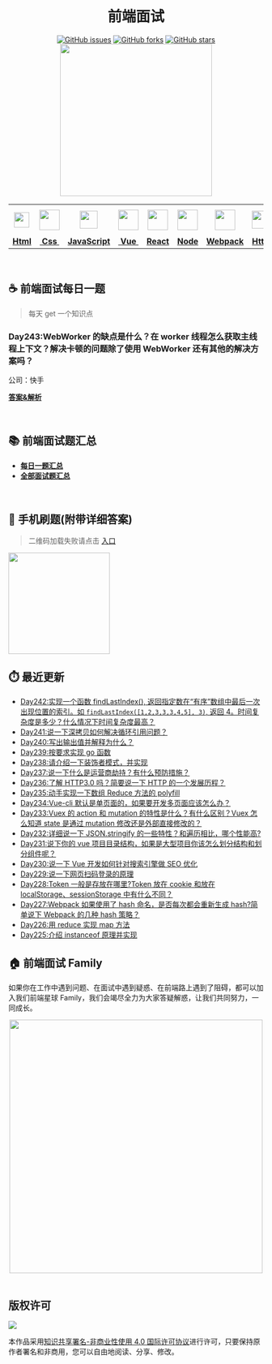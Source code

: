 <h1 align="center">前端面试</h1>

<div align="center">
   <a href="https://github.com/lgwebdream/FE-Interview/issues"><img alt="GitHub issues" src="https://img.shields.io/github/issues/lgwebdream/FE-Interview?color=success"></a>
   <a href="https://github.com/lgwebdream/FE-Interview/network"><img alt="GitHub forks" src="https://img.shields.io/github/forks/lgwebdream/FE-Interview?color=success"></a>
   <a href="https://github.com/lgwebdream/FE-Interview/stargazers"><img alt="GitHub stars" src="https://img.shields.io/github/stars/lgwebdream/FE-Interview?color=success"></a>
</div>

<div align="center">
    <img src="http://img-static.yidengxuetang.com/wxapp/github-img/t3.png" width="300px">
</div>
<div align="center" >
<table display="table">
  <tr>
    <th align="center"><b> <a href="https://github.com/lgwebdream/FE-Interview-Planet/blob/master/summarry/html.md"><img src="http://img-static.yidengxuetang.com/wxapp/github-img/html1.png" width="30px" > </b></th>
    <th align="center"><b><a href="https://github.com/lgwebdream/FE-Interview-Planet/blob/master/summarry/css.md"><img src="http://img-static.yidengxuetang.com/wxapp/github-img/css.png" width="40px" > </b></th>
    <th align="center"><b><a href="https://github.com/lgwebdream/FE-Interview-Planet/blob/master/summarry/javascript.md"><img src="http://img-static.yidengxuetang.com/wxapp/github-img/javascript1.png" width="35px" ></b></th>
    <th align="center"><b><a href="https://github.com/lgwebdream/FE-Interview-Planet/blob/master/summarry/vue.md"><img src="http://img-static.yidengxuetang.com/wxapp/github-img/vue.svg" width="40px" ></b></th>
    <th align="center"><b><a href="https://github.com/lgwebdream/FE-Interview-Planet/blob/master/summarry/react.md"><img src="http://img-static.yidengxuetang.com/wxapp/wx/react_icon_v1.png" width="40px" ></b></th>
  <th align="center"><b><a href="https://github.com/lgwebdream/FE-Interview-Planet/blob/master/summarry/node.md"><img src="http://img-static.yidengxuetang.com/wxapp/github-img/node1.png" width="40px" ></b></th>
    <th align="center"><b><a href="https://github.com/lgwebdream/FE-Interview-Planet/blob/master/summarry/webpack.md"><img src="http://img-static.yidengxuetang.com/wxapp/github-img/webpack.svg" width="40px" ></b></th>
   <th align="center"><b><a href="https://github.com/lgwebdream/FE-Interview-Planet/blob/master/summarry/http.md"><img src="http://img-static.yidengxuetang.com/wxapp/github-img/http1.png" width="35px" ></b></th>
    <th align="center"><b><a href="https://github.com/lgwebdream/FE-Interview-Planet/blob/master/summarry/algorithm.md"><img src="http://img-static.yidengxuetang.com/wxapp/github-img/algorithm3.svg" width="52px" ></b></th>
   <th align="center"><b><a href="https://github.com/lgwebdream/FE-Interview-Planet/blob/master/summarry/program.md"><img src="http://img-static.yidengxuetang.com/wxapp/github-img/pro.svg" width="50px" ></b></th>
    <th align="center"><b><a href="https://github.com/lgwebdream/FE-Interview-Planet/blob/master/summarry/other.md"><img src="http://img-static.yidengxuetang.com/wxapp/wx/other_iocn_v2.png" width="38px" > </b></th>
  </tr>
  <tr>
    <td align="center"><b><a href="https://github.com/lgwebdream/FE-Interview-Planet/blob/master/summarry/html.md">Html</a></b></td>
     <td align="center"><b><a href="https://github.com/lgwebdream/FE-Interview-Planet/blob/master/summarry/css.md">&nbsp;Css&nbsp; </a></b></td>
     <td align="center"><b><a href="https://github.com/lgwebdream/FE-Interview-Planet/blob/master/summarry/javascript.md">JavaScript</a></b></td>
     <td align="center"><b><a href="https://github.com/lgwebdream/FE-Interview-Planet/blob/master/summarry/vue.md">&nbsp;Vue&nbsp;</a></b></td>
    <td align="center"><b><a href="https://github.com/lgwebdream/FE-Interview-Planet/blob/master/summarry/react.md">React</a></b></td>
     <td align="center"><b><a href="https://github.com/lgwebdream/FE-Interview-Planet/blob/master/summarry/node.md">Node</a></b></td>
    <td align="center"><b><a href="https://github.com/lgwebdream/FE-Interview-Planet/blob/master/summarry/webpack.md">Webpack</a></b></td>
      <td align="center"><b><a href="https://github.com/lgwebdream/FE-Interview-Planet/blob/master/summarry/http.md">Http</a></b></td>
      <td align="center"><b><a href="https://github.com/lgwebdream/FE-Interview-Planet/blob/master/summarry/algorithm.md">Algorithm</a></b></td>
       <td align="center"><b><a href="https://github.com/lgwebdream/FE-Interview-Planet/blob/master/summarry/program.md">Coding</a></b></td>
      <td align="center"><b><a href="https://github.com/lgwebdream/FE-Interview-Planet/blob/master/summarry/other.md">Other</a></b></td>
  </tr>
</table>
</div>

<br />

## ☕ 前端面试每日一题

> 每天 get 一个知识点
### Day243:WebWorker 的缺点是什么？在 worker 线程怎么获取主线程上下文？解决卡顿的问题除了使用 WebWorker 还有其他的解决方案吗？

公司：快手

**[答案&解析](https://github.com/lgwebdream/FE-Interview-Planet/issues/1062)**

<br />

## 📚 前端面试题汇总

- **[每日一题汇总](https://github.com/lgwebdream/FE-Interview-Planet/blob/master/summarry/daily.md)**
- **[全部面试题汇总](https://github.com/lgwebdream/FE-Interview-Planet/blob/master/summarry/all.md)**

<br />

## 📱 手机刷题(附带详细答案)

> 二维码加载失败请点击 [入口](http://img-static.yidengxuetang.com/wxapp/issue-img/wxqr-github.png)

 <img src="http://img-static.yidengxuetang.com/wxapp/issue-img/wxqr-github.png" width="200px" >

## ⏱️ 最近更新

- [Day242:实现一个函数 findLastIndex(), 返回指定数在“有序”数组中最后一次出现位置的索引。如 `findLastIndex([1,2,3,3,3,4,5], 3)`, 返回 4。时间复杂度是多少？什么情况下时间复杂度最高？](https://github.com/lgwebdream/FE-Interview-Planet/issues/1061)
- [Day241:说一下深拷贝如何解决循环引用问题？](https://github.com/lgwebdream/FE-Interview-Planet/issues/1060)
- [Day240:写出输出值并解释为什么？](https://github.com/lgwebdream/FE-Interview-Planet/issues/1059)
- [Day239:按要求实现 go 函数](https://github.com/lgwebdream/FE-Interview-Planet/issues/1058)
- [Day238:请介绍一下装饰者模式，并实现](https://github.com/lgwebdream/FE-Interview-Planet/issues/1057)
- [Day237:说一下什么是运营商劫持？有什么预防措施？](https://github.com/lgwebdream/FE-Interview-Planet/issues/1056)
- [Day236:了解 HTTP3.0 吗？简要说一下 HTTP 的一个发展历程？](https://github.com/lgwebdream/FE-Interview-Planet/issues/1055)
- [Day235:动手实现一下数组 Reduce 方法的 polyfill](https://github.com/lgwebdream/FE-Interview-Planet/issues/1054)
- [Day234:Vue-cli 默认是单页面的，如果要开发多页面应该怎么办？](https://github.com/lgwebdream/FE-Interview-Planet/issues/1053)
- [Day233:Vuex 的 action 和 mutation 的特性是什么？有什么区别？Vuex 怎么知道 state 是通过 mutation 修改还是外部直接修改的？](https://github.com/lgwebdream/FE-Interview-Planet/issues/1052)
- [Day232:详细说一下 JSON.stringify 的一些特性？和遍历相比，哪个性能高?](https://github.com/lgwebdream/FE-Interview-Planet/issues/1051)
- [Day231:说下你的 vue 项目目录结构，如果是大型项目你该怎么划分结构和划分组件呢？](https://github.com/lgwebdream/FE-Interview-Planet/issues/1050)
- [Day230:说一下 Vue 开发如何针对搜索引擎做 SEO 优化](https://github.com/lgwebdream/FE-Interview-Planet/issues/1049)
- [Day229:说一下网页扫码登录的原理](https://github.com/lgwebdream/FE-Interview-Planet/issues/1048)
- [Day228:Token 一般是存放在哪里?Token 放在 cookie 和放在 localStorage、sessionStorage 中有什么不同？](https://github.com/lgwebdream/FE-Interview-Planet/issues/1047)
- [Day227:Webpack 如果使用了 hash 命名，是否每次都会重新生成 hash?简单说下 Webpack 的几种 hash 策略？](https://github.com/lgwebdream/FE-Interview-Planet/issues/1046)
- [Day226:用 reduce 实现 map 方法](https://github.com/lgwebdream/FE-Interview-Planet/issues/1045)
- [Day225:介绍 instanceof 原理并实现](https://github.com/lgwebdream/FE-Interview-Planet/issues/1044)


## 🏠 前端面试 Family

如果你在工作中遇到问题、在面试中遇到疑惑、在前端路上遇到了阻碍，都可以加入我们前端星球 Family，我们会竭尽全力为大家答疑解惑，让我们共同努力，一同成长。

<div align="center">
    <img src="http://img-static.yidengxuetang.com/wxapp/github-img/bot.gif" width="500px" >
</div>

<br />

## 版权许可

![](http://img-static.yidengxuetang.com/wxapp/github-img/copyright.png)

本作品采用[知识共享署名-非商业性使用 4.0 国际许可协议](http://creativecommons.org/licenses/by-nc/4.0/)进行许可，只要保持原作者署名和非商用，您可以自由地阅读、分享、修改。
